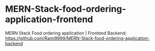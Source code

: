 # MERN-Stack-food-ordering-application-frontend
MERN Stack Food ordering application | Frontend
Backend: https://github.com/Rami9999/MERN-Stack-food-ordering-application-backend
